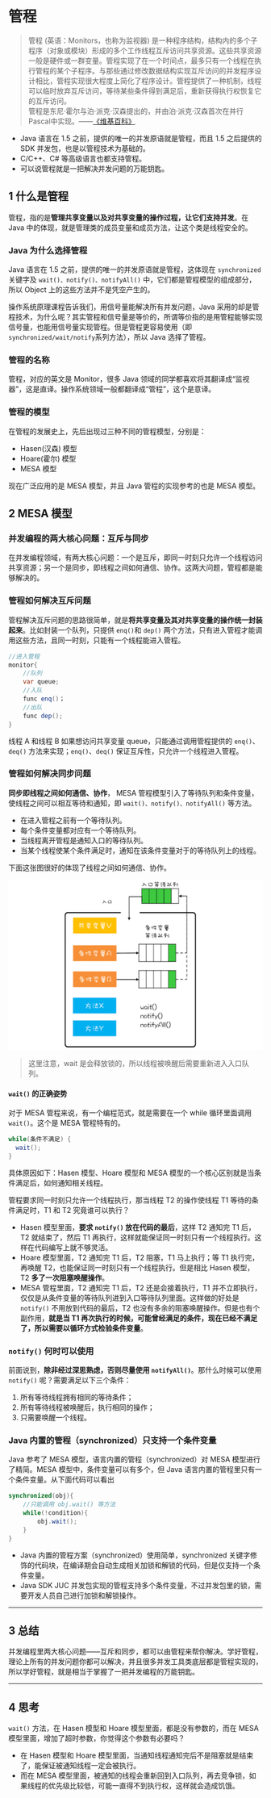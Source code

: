 # 管程

>管程 (英语：Monitors，也称为监视器) 是一种程序结构，结构内的多个子程序（对象或模块）形成的多个工作线程互斥访问共享资源。这些共享资源一般是硬件或一群变量。管程实现了在一个时间点，最多只有一个线程在执行管程的某个子程序。与那些通过修改数据结构实现互斥访问的并发程序设计相比，管程实现很大程度上简化了程序设计。管程提供了一种机制，线程可以临时放弃互斥访问，等待某些条件得到满足后，重新获得执行权恢复它的互斥访问。<br/>
>管程是东尼·霍尔与泊·派克·汉森提出的，并由泊·派克·汉森首次在并行Pascal中实现。——[《维基百科》](https://zh.wikipedia.org/wiki/%E7%9B%A3%E8%A6%96%E5%99%A8_(%E7%A8%8B%E5%BA%8F%E5%90%8C%E6%AD%A5%E5%8C%96))

- Java 语言在 1.5 之前，提供的唯一的并发原语就是管程，而且 1.5 之后提供的 SDK 并发包，也是以管程技术为基础的。
- C/C++、C# 等高级语言也都支持管程。
- 可以说管程就是一把解决并发问题的万能钥匙。

## 1 什么是管程

管程，指的是**管理共享变量以及对共享变量的操作过程，让它们支持并发**。在 Java 中的体现，就是管理类的成员变量和成员方法，让这个类是线程安全的。

### Java 为什么选择管程

Java 语言在 1.5 之前，提供的唯一的并发原语就是管程，这体现在 `synchronized` 关键字及 `wait()、notify()、notifyAll()` 中，它们都是管程模型的组成部分，所以 Object 上的这些方法并不是凭空产生的。

操作系统原理课程告诉我们，用信号量能解决所有并发问题，Java 采用的却是管程技术，为什么呢？其实管程和信号量是等价的，所谓等价指的是用管程能够实现信号量，也能用信号量实现管程。但是管程更容易使用（即`synchronized/wait/notify`系列方法），所以 Java 选择了管程。

### 管程的名称

管程，对应的英文是 Monitor，很多 Java 领域的同学都喜欢将其翻译成“监视器”，这是直译。操作系统领域一般都翻译成“管程”，这个是意译。

### 管程的模型

在管程的发展史上，先后出现过三种不同的管程模型，分别是：

- Hasen(汉森) 模型
- Hoare(霍尔) 模型
- MESA 模型

现在广泛应用的是 MESA 模型，并且 Java 管程的实现参考的也是 MESA 模型。

## 2 MESA 模型

### 并发编程的两大核心问题：互斥与同步

在并发编程领域，有两大核心问题：一个是互斥，即同一时刻只允许一个线程访问共享资源；另一个是同步，即线程之间如何通信、协作。这两大问题，管程都是能够解决的。

### 管程如何解决互斥问题

管程解决互斥问题的思路很简单，就是**将共享变量及其对共享变量的操作统一封装起来**。比如封装一个队列，只提供 `enq()`和 `dep()` 两个方法，只有进入管程才能调用这些方法，且同一时刻，只能有一个线程能进入管程。

```java
//进入管程
monitor{
    //队列
    var queue;
    //入队
    func enq()；
    //出队
    func dep();
}
```

线程 A 和线程 B 如果想访问共享变量 queue，只能通过调用管程提供的 `enq()`、`deq()` 方法来实现；`enq()`、`deq()` 保证互斥性，只允许一个线程进入管程。

### 管程如何解决同步问题

**同步即线程之间如何通信、协作**， MESA 管程模型引入了等待队列和条件变量，使线程之间可以相互等待和通知，即 `wait()、notify()、notifyAll()` 等方法。

- 在进入管程之前有一个等待队列。
- 每个条件变量都对应有一个等待队列。
- 当线程离开管程是通知入口的等待队列。
- 当某个线程使某个条件满足时，通知在该条件变量对于的等待队列上的线程。

下面这张图很好的体现了线程之间如何通信、协作。

![07_monitor_sync](images/07_monitor_sync.png)

>这里注意，wait 是会释放锁的，所以线程被唤醒后需要重新进入入口队列。

#### `wait()` 的正确姿势

对于 MESA 管程来说，有一个编程范式，就是需要在一个 while 循环里面调用 `wait()`。这个是 MESA 管程特有的。

```java
while(条件不满足) {
  wait();
}
```

具体原因如下：Hasen 模型、Hoare 模型和 MESA 模型的一个核心区别就是当条件满足后，如何通知相关线程。

管程要求同一时刻只允许一个线程执行，那当线程 T2 的操作使线程 T1 等待的条件满足时，T1 和 T2 究竟谁可以执行？

- Hasen 模型里面，**要求 `notify()` 放在代码的最后**，这样 T2 通知完 T1 后，T2 就结束了，然后 T1 再执行，这样就能保证同一时刻只有一个线程执行。这样在代码编写上就不够灵活。
- Hoare 模型里面，T2 通知完 T1 后，T2 阻塞，T1 马上执行；等 T1 执行完，再唤醒 T2，也能保证同一时刻只有一个线程执行。但是相比 Hasen 模型，T2 **多了一次阻塞唤醒操作**。
- MESA 管程里面，T2 通知完 T1 后，T2 还是会接着执行，T1 并不立即执行，仅仅是从条件变量的等待队列进到入口等待队列里面。这样做的好处是 `notify()` 不用放到代码的最后，T2 也没有多余的阻塞唤醒操作。但是也有个副作用，**就是当 T1 再次执行的时候，可能曾经满足的条件，现在已经不满足了，所以需要以循环方式检验条件变量**。

### `notify()` 何时可以使用

前面说到，**除非经过深思熟虑，否则尽量使用 `notifyAll()`**。那什么时候可以使用 `notify()` 呢？需要满足以下三个条件：

1. 所有等待线程拥有相同的等待条件；
2. 所有等待线程被唤醒后，执行相同的操作；
3. 只需要唤醒一个线程。

### Java 内置的管程（synchronized）只支持一个条件变量

Java 参考了 MESA 模型，语言内置的管程（synchronized）对 MESA 模型进行了精简。MESA 模型中，条件变量可以有多个，但 Java 语言内置的管程里只有一个条件变量。从下面代码可以看出

```java
synchronized(obj){
    //只能调用 obj.wait() 等方法
    while(!condition){
        obj.wait();
    }
}
```

- Java 内置的管程方案（synchronized）使用简单，synchronized 关键字修饰的代码块，在编译期会自动生成相关加锁和解锁的代码，但是仅支持一个条件变量。
- Java SDK JUC 并发包实现的管程支持多个条件变量，不过并发包里的锁，需要开发人员自己进行加锁和解锁操作。

---
## 3 总结

并发编程里两大核心问题——互斥和同步，都可以由管程来帮你解决。学好管程，理论上所有的并发问题你都可以解决，并且很多并发工具类底层都是管程实现的，所以学好管程，就是相当于掌握了一把并发编程的万能钥匙。

---
## 4 思考

`wait()` 方法，在 Hasen 模型和 Hoare 模型里面，都是没有参数的，而在 MESA 模型里面，增加了超时参数，你觉得这个参数有必要吗？

- 在 Hasen 模型和 Hoare 模型里面，当通知线程通知完后不是阻塞就是结束了，能保证被通知线程一定会被执行。
- 而在 MESA 模型里面，被通知的线程会重新回到入口队列，再去竞争锁，如果线程的优先级比较低，可能一直得不到执行权，这样就会造成饥饿。
